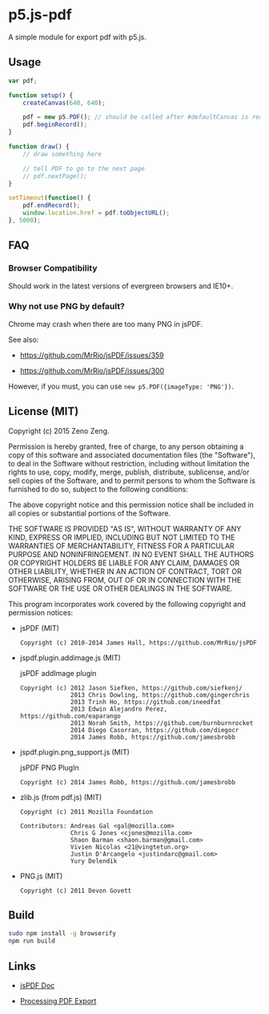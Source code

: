 # p5.js-pdf

A simple module for export pdf with p5.js.

## Usage

```javascript
var pdf;

function setup() {
    createCanvas(640, 640);

    pdf = new p5.PDF(); // should be called after #defaultCanvas is ready
    pdf.beginRecord();
}

function draw() {
    // draw something here

    // tell PDF to go to the next page
    // pdf.nextPage();
}

setTimeout(function() {
    pdf.endRecord();
    window.location.href = pdf.toObjectURL();
}, 5000);
```

## FAQ

### Browser Compatibility

Should work in the latest versions of evergreen browsers and IE10+.

### Why not use PNG by default?

Chrome may crash when there are too many PNG in jsPDF.

See also:

- https://github.com/MrRio/jsPDF/issues/359

- https://github.com/MrRio/jsPDF/issues/300

However, if you must, you can use `new p5.PDF({imageType: 'PNG'})`.

## License (MIT)

Copyright (c) 2015 Zeno Zeng.

Permission is hereby granted, free of charge, to any person obtaining a copy
of this software and associated documentation files (the "Software"), to deal
in the Software without restriction, including without limitation the rights
to use, copy, modify, merge, publish, distribute, sublicense, and/or sell
copies of the Software, and to permit persons to whom the Software is
furnished to do so, subject to the following conditions:

The above copyright notice and this permission notice shall be included in
all copies or substantial portions of the Software.

THE SOFTWARE IS PROVIDED "AS IS", WITHOUT WARRANTY OF ANY KIND, EXPRESS OR
IMPLIED, INCLUDING BUT NOT LIMITED TO THE WARRANTIES OF MERCHANTABILITY,
FITNESS FOR A PARTICULAR PURPOSE AND NONINFRINGEMENT. IN NO EVENT SHALL THE
AUTHORS OR COPYRIGHT HOLDERS BE LIABLE FOR ANY CLAIM, DAMAGES OR OTHER
LIABILITY, WHETHER IN AN ACTION OF CONTRACT, TORT OR OTHERWISE, ARISING FROM,
OUT OF OR IN CONNECTION WITH THE SOFTWARE OR THE USE OR OTHER DEALINGS IN
THE SOFTWARE.

This program incorporates work covered by the following copyright and permission notices:

- jsPDF (MIT)

    ```
    Copyright (c) 2010-2014 James Hall, https://github.com/MrRio/jsPDF
    ```

- jspdf.plugin.addimage.js (MIT)

    jsPDF addImage plugin

    ```
    Copyright (c) 2012 Jason Siefken, https://github.com/siefkenj/
                  2013 Chris Dowling, https://github.com/gingerchris
                  2013 Trinh Ho, https://github.com/ineedfat
                  2013 Edwin Alejandro Perez, https://github.com/eaparango
                  2013 Norah Smith, https://github.com/burnburnrocket
                  2014 Diego Casorran, https://github.com/diegocr
                  2014 James Robb, https://github.com/jamesbrobb
    ```

- jspdf.plugin.png_support.js (MIT)

    jsPDF PNG PlugIn

    ```
    Copyright (c) 2014 James Robb, https://github.com/jamesbrobb
    ```

- zlib.js (from pdf.js) (MIT)

    ```
    Copyright (c) 2011 Mozilla Foundation

    Contributors: Andreas Gal <gal@mozilla.com>
                  Chris G Jones <cjones@mozilla.com>
                  Shaon Barman <shaon.barman@gmail.com>
                  Vivien Nicolas <21@vingtetun.org>
                  Justin D'Arcangelo <justindarc@gmail.com>
                  Yury Delendik
    ```

- PNG.js (MIT)

    ```
    Copyright (c) 2011 Devon Govett
    ```

## Build

```bash
sudo npm install -g browserify
npm run build
```

## Links

- [jsPDF Doc](http://mrrio.github.io/jsPDF/doc/symbols/jsPDF.html)

- [Processing PDF Export](https://processing.org/reference/libraries/pdf/)
